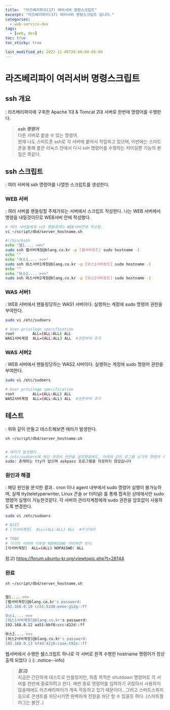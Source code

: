 ```yaml
---
title:  "라즈베리파이(17) 여러서버 명령스크립트"
excerpt: "라즈베리파이(17) 여러서버 명령스크립트 입니다."
categories:
  - web-service-dev
tags:
  - [web, dev]
toc: true
toc_sticky: true

last_modified_at: 2022-11-06T20:00:00-05:00
---
```


# 라즈베리파이 여러서버 명령스크립트
## ssh 개요
  : 라즈베리파이에 구축한 Apache 1대 & Tomcat 2대 서버로 한번에 명령어를 수행한다.

> ***ssh 명령어***  
> 다른 서버로 붙을 수 있는 명령어.  
> 현재 나도 스마트폰 ssh로 각 서버에 붙어서 작업하고 있으며, 이번에는 스마트폰을 통해 붙은 리눅스 안에서 다시 ssh 명령어를 수행하는 차이일뿐 기능의 본질은 똑같다. 


## ssh 스크립트
  : 여러 서버에 ssh 명령어를 나열한 스크립트를 생성한다.

### WEB 서버
  : 여러 서버를 핸들링할 주체가되는 서버에서 스크립트 작성한다. 나는 WEB 서버에서 명령을 내릴것이므로 WEB서버 안에 작성했다.

  ```bash
  # 여러 서버들에게 ssh 핸들링하는 WEB서버안에 작성함.
  vi ~/script/dbd/server_hostname.sh
  
  #!/bin/bash
  echo "웹1.... >>>"  
  sudo ssh 웹서버계정@blang.co.kr -p [웹서버포트] sudo hostname -I  
  echo ""
  echo "와스1.... >>>"  
  sudo ssh 와스서버1계정@blang.co.kr -p [와스1서버포트] sudo hostname -I  
  echo ""
  echo "와스2.... >>>"  
  sudo ssh 와스서버2계정@blang.co.kr -p [와스2서버포트] sudo hostname -I  

  ```

### WAS 서버1
  : WEB 서버에서 핸들링당하는 WAS1 서버이다. 실행하는 계정에 sudo 명령어 권한을 부여한다.

  ```bash
  sudo vi /etc/sudoers

  # User privilege specification
  root        ALL=(ALL:ALL) ALL
  WAS1서버계정  ALL=(ALL:ALL) ALL  #권한부여 추가

  ```

### WAS 서버2
  : WEB 서버에서 핸들링당하는 WAS2 서버이다. 실행하는 계정에 sudo 명령어 권한을 부여한다.

  ```bash
  sudo vi /etc/sudoers

  # User privilege specification
  root        ALL=(ALL:ALL) ALL
  WAS2서버계정  ALL=(ALL:ALL) ALL  #권한부여 추가

  ```

## 테스트
  : 위와 같이 만들고 테스트해보면 에러가 발생한다.
  
  ```bash
  sh ~/script/dbd/server_hostname.sh
  

  # 에러가 발생했다.
  # /etc/sudoers에 해당 계정의 권한을 설정했음에도, 아래와 같은 로그를 남기며 명령어 수행을 실패하는 경우가 있다.
  sudo: 존재하는 tty가 없으며 askpass 프로그램을 지정하지 않았습니다

  ```

### 원인과 해결  
  : 해당 원인을 분석한 결과.. cron 이나 agent 내부에서 sudo 명령어 실행이 불가능하며, 실제 tty(teletyperwriter, Linux 콘솔 or 터미널) 를 통해 접속된 상태에서만 sudo 명령어 실행이 가능한것같다. 각 서버의 관리자계정에게 sudo 권한을 암호없이 사용하도록 변경한다.  

  ```bash
  sudo vi /etc/sudoers  

  # ASIS
  # [각서버계정]  ALL=(ALL:ALL) ALL  #주석처리
  
  # TOBE
  # 각각의 서버에 이부분 NOPASSWD 처리하면 된다.
  [각서버계정]  ALL=(ALL) NOPASSWD: ALL 

  ```

참고) https://forum.ubuntu-kr.org/viewtopic.php?t=26144

### 완료

```bash
sh ~/script/dbd/server_hostname.sh


웹1.... >>>
[웹서버계정]@blang.co.kr's password:
192.168.0.10 cc51:52d8:eeee:g12g::ff

와스1.... >>>
[와스1서버계정]@blang.co.kr's password:
192.168.0.12 aa51:bbf8:ccc:d22d::ff

와스2.... >>>
[와스2서버계정]@blang.co.kr's password:
192.168.0.13 hf4d:42j8:caae:t92e::ff

```

웹서버에서 수행한 쉘스크립트 하나로 각 서버로 원격 수행한 hostname 명령어가 정상출력 되었다 :)
{: .notice--info}

> ***참고)***  
> 지금은 간단하게 테스트로 만들었지만, 최종 목적은 
> shutdown 명령어로 각 서버를 한번에 종료하려고 한다. 
> 매번 종료 명령어를 입력하기 귀찮아서 사용하지 않을때에도 라즈베리파이가 계속 작동하고 있기 때문이다..
> 그리고 스마트스위치 등으로 콘센트를 차단시키면 완벽하게 전원을 차단 할 수 있을듯 하다. (스마트플러그는 불안..)
